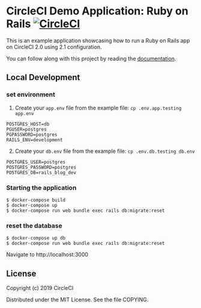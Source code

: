# CircleCI Demo Application: Ruby on Rails [![CircleCI](https://circleci.com/gh/CircleCI-Public/circleci-demo-ruby-rails.svg?style=svg)](https://circleci.com/gh/CircleCI-Public/circleci-demo-ruby-rails)

This is an example application showcasing how to run a Ruby on Rails app on CircleCI 2.0 using 2.1 configuration.

You can follow along with this project by reading the [documentation](https://circleci.com/docs/2.0/language-ruby/).

## Local Development

### set environment

1. Create your `app.env` file from the example file: `cp .env.app.testing app.env`
```
POSTGRES_HOST=db
PGUSER=postgres
PGPASSWORD=postgres
RAILS_ENV=development
```

2. Create your `db.env` file from the example file: `cp .env.db.testing db.env`
```
POSTGRES_USER=postgres
POSTGRES_PASSWORD=postgres
POSTGRES_DB=rails_blog_dev
```

### Starting the application
<!-- ***left off here -->
```
$ docker-compose build
$ docker-compose up
$ docker-compose run web bundle exec rails db:migrate:reset
```

### reset the database

```
$ docker-compose up db
$ docker-compose run web bundle exec rails db:migrate:reset
```

Navigate to http://localhost:3000

## License

Copyright (c) 2019 CircleCI

Distributed under the MIT License. See the file COPYING.
